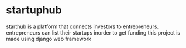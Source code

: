# startuphub
starthub is a platform that connects investors to entrepreneurs. entrepreneurs can list their startups inorder to get funding 
this project is made using django web framework 
